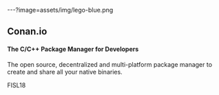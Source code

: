 ---?image=assets/img/lego-blue.png

## Conan.io

#### The C/C++ Package Manager for Developers

The open source, decentralized and multi-platform
package manager to create and share all your native binaries.

FISL18
